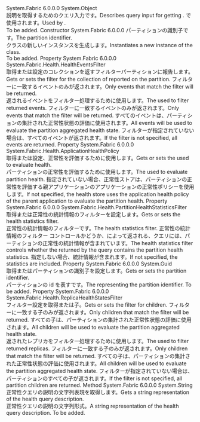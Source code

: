 <Type Name="PartitionHealthQueryDescription" FullName="System.Fabric.Description.PartitionHealthQueryDescription">
  <TypeSignature Language="C#" Value="public sealed class PartitionHealthQueryDescription" />
  <TypeSignature Language="ILAsm" Value=".class public auto ansi sealed beforefieldinit PartitionHealthQueryDescription extends System.Object" />
  <TypeSignature Language="DocId" Value="T:System.Fabric.Description.PartitionHealthQueryDescription" />
  <TypeSignature Language="VB.NET" Value="Public NotInheritable Class PartitionHealthQueryDescription" />
  <TypeSignature Language="F#" Value="type PartitionHealthQueryDescription = class" />
  <AssemblyInfo>
    <AssemblyName>System.Fabric</AssemblyName>
    <AssemblyVersion>6.0.0.0</AssemblyVersion>
  </AssemblyInfo>
  <Base>
    <BaseTypeName>System.Object</BaseTypeName>
  </Base>
  <Interfaces />
  <Docs>
    <summary>
      <para><span data-ttu-id="57200-101">説明を取得するためのクエリ入力<see cref="T:System.Fabric.Health.PartitionHealth" />です。</span><span class="sxs-lookup"><span data-stu-id="57200-101">Describes query input for getting <see cref="T:System.Fabric.Health.PartitionHealth" />.</span></span> <span data-ttu-id="57200-102"><see cref="M:System.Fabric.FabricClient.HealthClient.GetPartitionHealthAsync(System.Fabric.Description.PartitionHealthQueryDescription)" /> で使用されます。</span><span class="sxs-lookup"><span data-stu-id="57200-102">Used by <see cref="M:System.Fabric.FabricClient.HealthClient.GetPartitionHealthAsync(System.Fabric.Description.PartitionHealthQueryDescription)" />.</span></span></para>
    </summary>
    <remarks>To be added.</remarks>
  </Docs>
  <Members>
    <Member MemberName=".ctor">
      <MemberSignature Language="C#" Value="public PartitionHealthQueryDescription (Guid partitionId);" />
      <MemberSignature Language="ILAsm" Value=".method public hidebysig specialname rtspecialname instance void .ctor(valuetype System.Guid partitionId) cil managed" />
      <MemberSignature Language="DocId" Value="M:System.Fabric.Description.PartitionHealthQueryDescription.#ctor(System.Guid)" />
      <MemberSignature Language="VB.NET" Value="Public Sub New (partitionId As Guid)" />
      <MemberSignature Language="F#" Value="new System.Fabric.Description.PartitionHealthQueryDescription : Guid -&gt; System.Fabric.Description.PartitionHealthQueryDescription" Usage="new System.Fabric.Description.PartitionHealthQueryDescription partitionId" />
      <MemberType>Constructor</MemberType>
      <AssemblyInfo>
        <AssemblyName>System.Fabric</AssemblyName>
        <AssemblyVersion>6.0.0.0</AssemblyVersion>
      </AssemblyInfo>
      <Parameters>
        <Parameter Name="partitionId" Type="System.Guid" />
      </Parameters>
      <Docs>
        <param name="partitionId">
          <para><span data-ttu-id="57200-103">パーティションの識別子です。</span><span class="sxs-lookup"><span data-stu-id="57200-103">The partition identifier.</span></span></para>
        </param>
        <summary>
          <para><span data-ttu-id="57200-104"><see cref="T:System.Fabric.Description.PartitionHealthQueryDescription" /> クラスの新しいインスタンスを生成します。</span><span class="sxs-lookup"><span data-stu-id="57200-104">Instantiates a new instance of the <see cref="T:System.Fabric.Description.PartitionHealthQueryDescription" /> class.</span></span></para>
        </summary>
        <remarks>To be added.</remarks>
      </Docs>
    </Member>
    <Member MemberName="EventsFilter">
      <MemberSignature Language="C#" Value="public System.Fabric.Health.HealthEventsFilter EventsFilter { get; set; }" />
      <MemberSignature Language="ILAsm" Value=".property instance class System.Fabric.Health.HealthEventsFilter EventsFilter" />
      <MemberSignature Language="DocId" Value="P:System.Fabric.Description.PartitionHealthQueryDescription.EventsFilter" />
      <MemberSignature Language="VB.NET" Value="Public Property EventsFilter As HealthEventsFilter" />
      <MemberSignature Language="F#" Value="member this.EventsFilter : System.Fabric.Health.HealthEventsFilter with get, set" Usage="System.Fabric.Description.PartitionHealthQueryDescription.EventsFilter" />
      <MemberType>Property</MemberType>
      <AssemblyInfo>
        <AssemblyName>System.Fabric</AssemblyName>
        <AssemblyVersion>6.0.0.0</AssemblyVersion>
      </AssemblyInfo>
      <ReturnValue>
        <ReturnType>System.Fabric.Health.HealthEventsFilter</ReturnType>
      </ReturnValue>
      <Docs>
        <summary>
          <para><span data-ttu-id="57200-105">取得または設定のコレクションを返すフィルター<see cref="T:System.Fabric.Health.HealthEvent" />パーティションに報告します。</span><span class="sxs-lookup"><span data-stu-id="57200-105">Gets or sets the filter for the collection of <see cref="T:System.Fabric.Health.HealthEvent" /> reported on the partition.</span></span> <span data-ttu-id="57200-106">フィルターに一致するイベントのみが返されます。</span><span class="sxs-lookup"><span data-stu-id="57200-106">Only events that match the filter will be returned.</span></span></para>
        </summary>
        <value>
          <para><span data-ttu-id="57200-107"><see cref="T:System.Fabric.Health.HealthEventsFilter" />返されるイベントをフィルター処理するために使用します。</span><span class="sxs-lookup"><span data-stu-id="57200-107">The <see cref="T:System.Fabric.Health.HealthEventsFilter" /> used to filter returned events.</span></span></para>
        </value>
        <remarks>
          <para> <span data-ttu-id="57200-108">フィルターに一致するイベントのみが返されます。</span><span class="sxs-lookup"><span data-stu-id="57200-108">Only events that match the filter will be returned.</span></span> <span data-ttu-id="57200-109">すべてのイベントは、パーティションの集計された正常性状態の評価に使用されます。</span><span class="sxs-lookup"><span data-stu-id="57200-109">All events will be used to evaluate the partition aggregated health state.</span></span>
            <span data-ttu-id="57200-110">フィルターが指定されていない場合は、すべてのイベントが返されます。</span><span class="sxs-lookup"><span data-stu-id="57200-110">If the filter is not specified, all events are returned.</span></span></para>
        </remarks>
      </Docs>
    </Member>
    <Member MemberName="HealthPolicy">
      <MemberSignature Language="C#" Value="public System.Fabric.Health.ApplicationHealthPolicy HealthPolicy { get; set; }" />
      <MemberSignature Language="ILAsm" Value=".property instance class System.Fabric.Health.ApplicationHealthPolicy HealthPolicy" />
      <MemberSignature Language="DocId" Value="P:System.Fabric.Description.PartitionHealthQueryDescription.HealthPolicy" />
      <MemberSignature Language="VB.NET" Value="Public Property HealthPolicy As ApplicationHealthPolicy" />
      <MemberSignature Language="F#" Value="member this.HealthPolicy : System.Fabric.Health.ApplicationHealthPolicy with get, set" Usage="System.Fabric.Description.PartitionHealthQueryDescription.HealthPolicy" />
      <MemberType>Property</MemberType>
      <AssemblyInfo>
        <AssemblyName>System.Fabric</AssemblyName>
        <AssemblyVersion>6.0.0.0</AssemblyVersion>
      </AssemblyInfo>
      <ReturnValue>
        <ReturnType>System.Fabric.Health.ApplicationHealthPolicy</ReturnType>
      </ReturnValue>
      <Docs>
        <summary>
          <para><span data-ttu-id="57200-111">取得または設定、<see cref="T:System.Fabric.Health.ApplicationHealthPolicy" />正常性を評価するために使用します。</span><span class="sxs-lookup"><span data-stu-id="57200-111">Gets or sets the <see cref="T:System.Fabric.Health.ApplicationHealthPolicy" /> used to evaluate health.</span></span></para>
        </summary>
        <value>
          <para><span data-ttu-id="57200-112"><see cref="T:System.Fabric.Health.ApplicationHealthPolicy" />パーティションの正常性を評価するために使用します。</span><span class="sxs-lookup"><span data-stu-id="57200-112">The <see cref="T:System.Fabric.Health.ApplicationHealthPolicy" /> used to evaluate partition health.</span></span></para>
        </value>
        <remarks><span data-ttu-id="57200-113">指定されていない場合、正常性ストアは、パーティションの正常性を評価する親アプリケーションのアプリケーションの正常性ポリシーを使用します。</span><span class="sxs-lookup"><span data-stu-id="57200-113">If not specified, the health store uses the application health policy of the parent application to evaluate the partition health.</span></span></remarks>
      </Docs>
    </Member>
    <Member MemberName="HealthStatisticsFilter">
      <MemberSignature Language="C#" Value="public System.Fabric.Health.PartitionHealthStatisticsFilter HealthStatisticsFilter { get; set; }" />
      <MemberSignature Language="ILAsm" Value=".property instance class System.Fabric.Health.PartitionHealthStatisticsFilter HealthStatisticsFilter" />
      <MemberSignature Language="DocId" Value="P:System.Fabric.Description.PartitionHealthQueryDescription.HealthStatisticsFilter" />
      <MemberSignature Language="VB.NET" Value="Public Property HealthStatisticsFilter As PartitionHealthStatisticsFilter" />
      <MemberSignature Language="F#" Value="member this.HealthStatisticsFilter : System.Fabric.Health.PartitionHealthStatisticsFilter with get, set" Usage="System.Fabric.Description.PartitionHealthQueryDescription.HealthStatisticsFilter" />
      <MemberType>Property</MemberType>
      <AssemblyInfo>
        <AssemblyName>System.Fabric</AssemblyName>
        <AssemblyVersion>6.0.0.0</AssemblyVersion>
      </AssemblyInfo>
      <ReturnValue>
        <ReturnType>System.Fabric.Health.PartitionHealthStatisticsFilter</ReturnType>
      </ReturnValue>
      <Docs>
        <summary>
            <span data-ttu-id="57200-114">取得または正常性の統計情報のフィルターを設定します。</span><span class="sxs-lookup"><span data-stu-id="57200-114">Gets or sets the health statistics filter.</span></span>
            </summary>
        <value><span data-ttu-id="57200-115">正常性の統計情報のフィルターです。</span><span class="sxs-lookup"><span data-stu-id="57200-115">The health statistics filter.</span></span></value>
        <remarks>
          <para>
            <span data-ttu-id="57200-116">正常性の統計情報のフィルター コントロールかどうか、<see cref="T:System.Fabric.Health.PartitionHealth" />によって返される、クエリには、パーティションの正常性の統計情報が含まれています。</span><span class="sxs-lookup"><span data-stu-id="57200-116">The health statistics filter controls whether the <see cref="T:System.Fabric.Health.PartitionHealth" /> returned by the query contains the partition health statistics.</span></span> <span data-ttu-id="57200-117">指定しない場合、統計情報が含まれます。</span><span class="sxs-lookup"><span data-stu-id="57200-117">If not specified, the statistics are included.</span></span>
            </para>
        </remarks>
      </Docs>
    </Member>
    <Member MemberName="PartitionId">
      <MemberSignature Language="C#" Value="public Guid PartitionId { get; }" />
      <MemberSignature Language="ILAsm" Value=".property instance valuetype System.Guid PartitionId" />
      <MemberSignature Language="DocId" Value="P:System.Fabric.Description.PartitionHealthQueryDescription.PartitionId" />
      <MemberSignature Language="VB.NET" Value="Public ReadOnly Property PartitionId As Guid" />
      <MemberSignature Language="F#" Value="member this.PartitionId : Guid" Usage="System.Fabric.Description.PartitionHealthQueryDescription.PartitionId" />
      <MemberType>Property</MemberType>
      <AssemblyInfo>
        <AssemblyName>System.Fabric</AssemblyName>
        <AssemblyVersion>6.0.0.0</AssemblyVersion>
      </AssemblyInfo>
      <ReturnValue>
        <ReturnType>System.Guid</ReturnType>
      </ReturnValue>
      <Docs>
        <summary>
          <para><span data-ttu-id="57200-118">取得またはパーティションの識別子を設定します。</span><span class="sxs-lookup"><span data-stu-id="57200-118">Gets or sets the partition identifier.</span></span></para>
        </summary>
        <value>
          <para><span data-ttu-id="57200-119"><see cref="T:System.Guid" />パーティションの id を表すです。</span><span class="sxs-lookup"><span data-stu-id="57200-119">The <see cref="T:System.Guid" /> representing the partition identifier.</span></span></para>
        </value>
        <remarks>To be added.</remarks>
      </Docs>
    </Member>
    <Member MemberName="ReplicasFilter">
      <MemberSignature Language="C#" Value="public System.Fabric.Health.ReplicaHealthStatesFilter ReplicasFilter { get; set; }" />
      <MemberSignature Language="ILAsm" Value=".property instance class System.Fabric.Health.ReplicaHealthStatesFilter ReplicasFilter" />
      <MemberSignature Language="DocId" Value="P:System.Fabric.Description.PartitionHealthQueryDescription.ReplicasFilter" />
      <MemberSignature Language="VB.NET" Value="Public Property ReplicasFilter As ReplicaHealthStatesFilter" />
      <MemberSignature Language="F#" Value="member this.ReplicasFilter : System.Fabric.Health.ReplicaHealthStatesFilter with get, set" Usage="System.Fabric.Description.PartitionHealthQueryDescription.ReplicasFilter" />
      <MemberType>Property</MemberType>
      <AssemblyInfo>
        <AssemblyName>System.Fabric</AssemblyName>
        <AssemblyVersion>6.0.0.0</AssemblyVersion>
      </AssemblyInfo>
      <ReturnValue>
        <ReturnType>System.Fabric.Health.ReplicaHealthStatesFilter</ReturnType>
      </ReturnValue>
      <Docs>
        <summary>
          <para><span data-ttu-id="57200-120">フィルター設定を取得または<see cref="T:System.Fabric.Health.ReplicaHealthState" />子。</span><span class="sxs-lookup"><span data-stu-id="57200-120">Gets or sets the filter for <see cref="T:System.Fabric.Health.ReplicaHealthState" /> children.</span></span> <span data-ttu-id="57200-121">フィルターに一致する子のみが返されます。</span><span class="sxs-lookup"><span data-stu-id="57200-121">Only children that match the filter will be returned.</span></span> <span data-ttu-id="57200-122">すべての子は、パーティションの集計された正常性状態の評価に使用されます。</span><span class="sxs-lookup"><span data-stu-id="57200-122">All children will be used to evaluate the partition aggregated health state.</span></span></para>
        </summary>
        <value>
          <para><span data-ttu-id="57200-123"><see cref="T:System.Fabric.Health.ReplicaHealthStatesFilter" />返されたレプリカをフィルター処理するために使用します。</span><span class="sxs-lookup"><span data-stu-id="57200-123">The <see cref="T:System.Fabric.Health.ReplicaHealthStatesFilter" /> used to filter returned replicas.</span></span></para>
        </value>
        <remarks>
          <para> <span data-ttu-id="57200-124">フィルターに一致する子のみが返されます。</span><span class="sxs-lookup"><span data-stu-id="57200-124">Only children that match the filter will be returned.</span></span> <span data-ttu-id="57200-125">すべての子は、パーティションの集計された正常性状態の評価に使用されます。</span><span class="sxs-lookup"><span data-stu-id="57200-125">All children will be used to evaluate the partition aggregated health state.</span></span>
            <span data-ttu-id="57200-126">フィルターが指定されていない場合は、パーティションのすべての子が返されます。</span><span class="sxs-lookup"><span data-stu-id="57200-126">If the filter is not specified, all partition children are returned.</span></span></para>
        </remarks>
      </Docs>
    </Member>
    <Member MemberName="ToString">
      <MemberSignature Language="C#" Value="public override string ToString ();" />
      <MemberSignature Language="ILAsm" Value=".method public hidebysig virtual instance string ToString() cil managed" />
      <MemberSignature Language="DocId" Value="M:System.Fabric.Description.PartitionHealthQueryDescription.ToString" />
      <MemberSignature Language="VB.NET" Value="Public Overrides Function ToString () As String" />
      <MemberSignature Language="F#" Value="override this.ToString : unit -&gt; string" Usage="partitionHealthQueryDescription.ToString " />
      <MemberType>Method</MemberType>
      <AssemblyInfo>
        <AssemblyName>System.Fabric</AssemblyName>
        <AssemblyVersion>6.0.0.0</AssemblyVersion>
      </AssemblyInfo>
      <ReturnValue>
        <ReturnType>System.String</ReturnType>
      </ReturnValue>
      <Parameters />
      <Docs>
        <summary>
            <span data-ttu-id="57200-127">正常性クエリの説明の文字列表現を取得します。</span><span class="sxs-lookup"><span data-stu-id="57200-127">Gets a string representation of the health query description.</span></span>
            </summary>
        <returns><span data-ttu-id="57200-128">正常性クエリの説明の文字列形式。</span><span class="sxs-lookup"><span data-stu-id="57200-128">A string representation of the health query description.</span></span></returns>
        <remarks>To be added.</remarks>
      </Docs>
    </Member>
  </Members>
</Type>